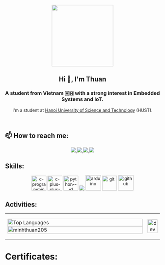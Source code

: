 <p align="center">
  <img src="https://github.com/thompsonemerson/thompsonemerson/raw/master/cover-thompson.png" height="200"/>
</p>

<!-- <img align="left" width="400" src="https://github.githubassets.com/images/modules/profile/profile-first-repo.svg" /> -->

<h2 align="center">Hi 👋, I'm Thuan</h2>
<p align="center">
  <h3 align="center">A student from Vietnam 🇻🇳 with a strong interest in Embedded Systems and IoT. </h3>
</p>

<p align="center">
  I'm a student at <a href="https://hust.edu.vn/">Hanoi University of Science and Technology</a> (HUST).
</p>

<br />

## 📫 How to reach me:

<p align="center">
  <a href="https://www.facebook.com/thuanphan2005" alt="Facebook">
    <img src="https://img.icons8.com/fluent/48/000000/facebook-new.png" target="_blank" />
  </a> 
  <a href="https://github.com/minhthuan205" alt="Github">
    <img src="https://img.icons8.com/fluent/48/000000/github.png"/>
  </a> 
  <a href="https://www.kaggle.com/thuanpv1695" alt="Kaggle" target="_blank" >
    <img src="https://img.icons8.com/windows/48/000000/kaggle.png"/>
  </a>
  <a href="mailto:thuan.pv1695@gmail.com" alt="Email">
    <img src="https://img.icons8.com/fluent/48/000000/mailing.png"/>
  </a>
</p>

## Skills:
<p align="center">
  <img width="48" height="48" src="https://img.icons8.com/fluency/48/c-programming.png" alt="c-programming"/>
  <img width="48" height="48" src="https://img.icons8.com/color/48/c-plus-plus-logo.png" alt="c-plus-plus-logo"/>
  <img width="48" height="48" src="https://img.icons8.com/color/48/python--v1.png" alt="python--v1"/>
  <img src="https://img.icons8.com/color/48/000000/visual-studio-code-2019.png"/>
  <img width="50" height="50" src="https://img.icons8.com/fluency/50/arduino.png" alt="arduino"/>
  <img width="48" height="48" src="https://img.icons8.com/color/48/git.png" alt="git"/>
  <img width="50" height="50" src="https://img.icons8.com/ios-filled/50/github.png" alt="github"/>
</p>

## Activities:

<table style="width:100%;">
  <tr>
    <td style="width:100%;">
      <div style="width:100%;">
        <img src="https://github-readme-stats.vercel.app/api/top-langs/?username=minhthuan205&layout=donut" alt="Top Languages" style="width:100%;"/>
        <img src="https://github-readme-stats.vercel.app/api?username=minhthuan205&bg_color=FFFFFF00&text_color=179fa3&show_icons=true&count_private=true&include_all_commits=true&custom_title=%20Activities%20on%20Github" alt="minhthuan205" width="100%"/>
      </div>
    </td>
    <td>
      <p align="center"> 
        <img src="https://cdn.dribbble.com/users/1059583/screenshots/4171367/coding-freak.gif" alt="dev" width="100%"/>
      </p>
    </td>
  </tr>
</table>

# Certificates:

